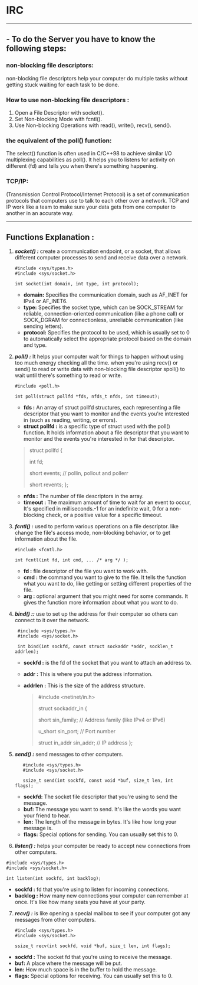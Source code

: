 # IRC
_____________________________________________________________________________________________

## - To do the Server you have to know the following steps:

 ### non-blocking file descriptors:
   non-blocking file descriptors help your computer do multiple tasks without getting stuck waiting for each task to be done.

### How to use non-blocking file descriptors :
1) Open a File Descriptor with socket().
2) Set Non-blocking Mode with fcntl().
3) Use Non-blocking Operations with read(), write(), recv(), send().

### the equivalent of the poll() function:
   The select() function is often used in C/C++98 to achieve similar I/O multiplexing capabilities as poll().
   It helps you to listens for activity on different (fd) and tells you when there's something happening.

### TCP/IP:
   (Transmission Control Protocol/Internet Protocol) is a set of communication protocols that computers use to talk to each other over a network.
   TCP and IP work like a team to make sure your data gets from one computer to another in an accurate way.

_____________________________________________________________________________________________
 ## Functions Explanation :
1) ***socket() :*** create a communication endpoint, or a socket, that allows different computer processes to send and receive data over a network.
   
       #include <sys/types.h>
       #include <sys/socket.h>
      
       int socket(int domain, int type, int protocol);
   * **domain:** Specifies the communication domain, such as AF_INET for IPv4 or AF_INET6.
   * **type:** Specifies the socket type, which can be SOCK_STREAM for reliable, connection-oriented communication (like a phone call) or SOCK_DGRAM for connectionless, unreliable              communication (like sending letters).
   * **protocol:** Specifies the protocol to be used, which is usually set to 0 to automatically select the appropriate protocol based on the domain and type.


2) ***poll() :*** It helps your computer wait for things to happen without using too much energy checking all the time.
    when you're using recv() or send() to read or write data with non-blocking file descriptor spoll() to wait until there's something to read or write.

       #include <poll.h>

       int poll(struct pollfd *fds, nfds_t nfds, int timeout);

   * **fds :** An array of struct pollfd structures, each representing a file descriptor that you want to monitor and the events you're interested in (such as reading, writing, or errors).
   * **struct pollfd :** is a specific type of struct used with the poll() function. It holds information about a file descriptor that you want to monitor and the events you're interested in for that descriptor. 
   
    > struct pollfd {
    > 
    > int   fd;
    > 
    > short events; // pollin, pollout and pollerr
    > 
    > short revents;
};
 
   * **nfds :** The number of file descriptors in the array.
   * **timeout :**  The maximum amount of time to wait for an event to occur, It's specified in milliseconds.-1 for an indefinite wait, 0 for a non-blocking check, or a positive value for a specific timeout.
  
3) ***fcntl() :*** used to perform various operations on a file descriptor. like change the file's access mode, non-blocking behavior, or to get information about the file.

       #include <fcntl.h>

       int fcntl(int fd, int cmd, ... /* arg */ );
   * **fd :** file descriptor of the file you want to work with.
   * **cmd :** the command you want to give to the file. It tells the function what you want to do, like getting or setting different properties of the file.
   * **arg :** optional argument that you might need for some commands. It gives the function more information about what you want to do.

 4) ***bind() ::*** use to set up the address for their computer so others can connect to it over the network.
         
         #include <sys/types.h>
         #include <sys/socket.h>
         
         int bind(int sockfd, const struct sockaddr *addr, socklen_t addrlen);

    * **sockfd :** is the fd of the socket that you want to attach an address to.
    * **addr :** This is where you put the address information.
    * **addrlen :** This is the size of the address structure.
      
      > #include <netinet/in.h>
      > 
      > struct sockaddr_in {
      > 
      > short      sin_family; // Address family (like IPv4 or IPv6)
      > 
      > u_short    sin_port;   // Port number
      > 
      > struct in_addr sin_addr; // IP address
};

6) ***send() :*** send messages to other computers.
   
          #include <sys/types.h>
          #include <sys/socket.h>
          
          ssize_t send(int sockfd, const void *buf, size_t len, int flags);
   
    * **sockfd:** The socket file descriptor that you're using to send the message.
    * **buf:** The message you want to send. It's like the words you want your friend to hear.
    * **len:** The length of the message in bytes. It's like how long your message is.
    * **flags:** Special options for sending. You can usually set this to 0.
  
  7) ***listen() :*** helps your computer be ready to accept new connections from other computers.

    #include <sys/types.h>
    #include <sys/socket.h>
     
    int listen(int sockfd, int backlog);
    
   * **sockfd :** fd that you're using to listen for incoming connections.
   * **backlog :** How many new connections your computer can remember at once. It's like how many seats you have at your party.

7) ***recv() :*** is like opening a special mailbox to see if your computer got any messages from other computers.

       #include <sys/types.h>
       #include <sys/socket.h>
       
       ssize_t recv(int sockfd, void *buf, size_t len, int flags);

  * **sockfd :** The socket fd that you're using to receive the message.
  * **buf:** A place where the message will be put.
  * **len:** How much space is in the buffer to hold the message.
  * **flags:** Special options for receiving. You can usually set this to 0.

